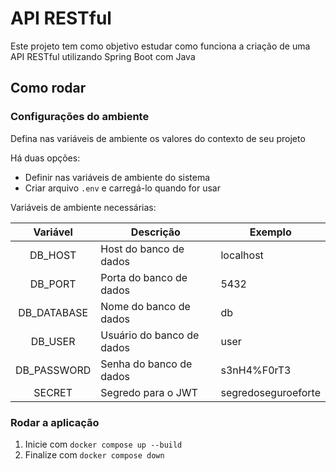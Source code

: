 # API RESTful

Este projeto tem como objetivo estudar como funciona a criação de uma API RESTful utilizando Spring Boot com Java

## Como rodar

### Configurações do ambiente

Defina nas variáveis de ambiente os valores do contexto de seu projeto

Há duas opções:

- Definir nas variáveis de ambiente do sistema
- Criar arquivo `.env` e carregá-lo quando for usar

Variáveis de ambiente necessárias:

| Variável | Descrição | Exemplo |
|:---:| --- | --- |
| DB_HOST | Host do banco de dados | localhost |
| DB_PORT | Porta do banco de dados | 5432 |
| DB_DATABASE | Nome do banco de dados | db |
| DB_USER | Usuário do banco de dados | user |
| DB_PASSWORD | Senha do banco de dados | s3nH4%F0rT3 |
| SECRET | Segredo para o JWT | segredoseguroeforte |

### Rodar a aplicação

1. Inicie com `docker compose up --build`
2. Finalize com `docker compose down`
